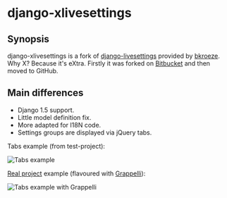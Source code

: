 django-xlivesettings
====================


Synopsis
-------

django-xlivesettings is a fork of [django-livesettings] provided by [bkroeze]. Why X? Because it's eXtra.
Firstly it was forked on [Bitbucket](https://bitbucket.org/oblalex/django-livesettings/overview) and
then moved to GitHub.

Main differences
-----------------

* Django 1.5 support.
* Little model definition fix.
* More adapted for I18N code.
* Settings groups are displayed via jQuery tabs.

Tabs example (from test-project):

![Tabs example](http://imageshack.us/a/img822/6467/snapshot42.png)

[Real project] example (flavoured with [Grappelli]):

![Tabs example with Grappelli](http://imageshack.us/a/img543/915/snapshot43.png)


[django-livesettings]:https://bitbucket.org/bkroeze/django-livesettings
[bkroeze]:https://bitbucket.org/bkroeze
[Real project]:http://goo.gl/2SWQ7
[Grappelli]:http://grappelliproject.com/
